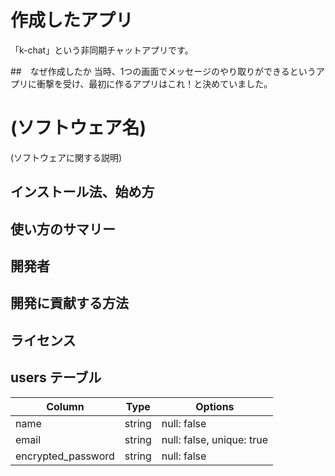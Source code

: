 # 作成したアプリ
「k-chat」という非同期チャットアプリです。

##　なぜ作成したか
当時、1つの画面でメッセージのやり取りができるというアプリに衝撃を受け、最初に作るアプリはこれ！と決めていました。


# (ソフトウェア名)

(ソフトウェアに関する説明)

## インストール法、始め方

## 使い方のサマリー

## 開発者

## 開発に貢献する方法

## ライセンス


## users テーブル

| Column              | Type   | Options                             |
| ------------------- | ------ | ----------------------------------- |
| name                | string | null: false                         |
| email               | string | null: false, unique: true           |
| encrypted_password  | string | null: false                         |
